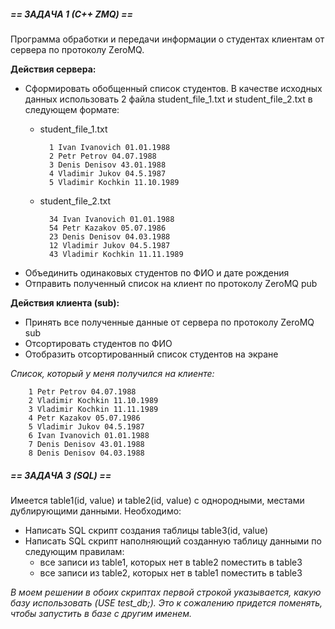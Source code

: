 #####  == ЗАДАЧА 1 (С++ ZMQ) == 

Программа обработки и передачи информации о студентах клиентам от сервера по протоколу ZeroMQ.

**Действия сервера:**
 - Сформировать обобщенный список студентов. В качестве исходных данных использовать 2 файла student_file_1.txt и student_file_2.txt в следующем формате:
    - student_file_1.txt
    	
    	    1 Ivan Ivanovich 01.01.1988
    	    2 Petr Petrov 04.07.1988
    	    3 Denis Denisov 43.01.1988
    	    4 Vladimir Jukov 04.5.1987
    	    5 Vladimir Kochkin 11.10.1989
	- student_file_2.txt
	
	    	34 Ivan Ivanovich 01.01.1988
		    54 Petr Kazakov 05.07.1986
		    23 Denis Denisov 04.03.1988
		    12 Vladimir Jukov 04.5.1987
		    43 Vladimir Kochkin 11.11.1989

 - Объединить одинаковых студентов по ФИО и дате рождения
 - Отправить полученный список на клиент по протоколу ZeroMQ pub

**Действия клиента (sub):**
 - Принять все полученные данные от сервера по протоколу ZeroMQ sub
 - Отсортировать студентов по ФИО
 - Отобразить отсортированный список студентов на экране

*Список, который у меня получился на клиенте:*

        1 Petr Petrov 04.07.1988
        2 Vladimir Kochkin 11.10.1989
        3 Vladimir Kochkin 11.11.1989
        4 Petr Kazakov 05.07.1986
        5 Vladimir Jukov 04.5.1987
        6 Ivan Ivanovich 01.01.1988
        7 Denis Denisov 43.01.1988
        8 Denis Denisov 04.03.1988
 
##### == ЗАДАЧА 3 (SQL) ==
Имеется table1(id, value) и table2(id, value) с однородными, местами дублирующими данными. 
Необходимо:
 - Написать SQL скрипт создания таблицы table3(id, value)
 - Написать SQL скрипт наполняющий созданную таблицу данными по следующим правилам:
	 - все записи из table1, которых нет в table2 поместить в table3
	 - все записи из table2, которых нет в table1 поместить в table3

*В моем решении в обоих скриптах первой строкой указывается, какую базу использовать (USE test_db;). Это к сожалению придется поменять, чтобы запустить в базе с другим именем.*
